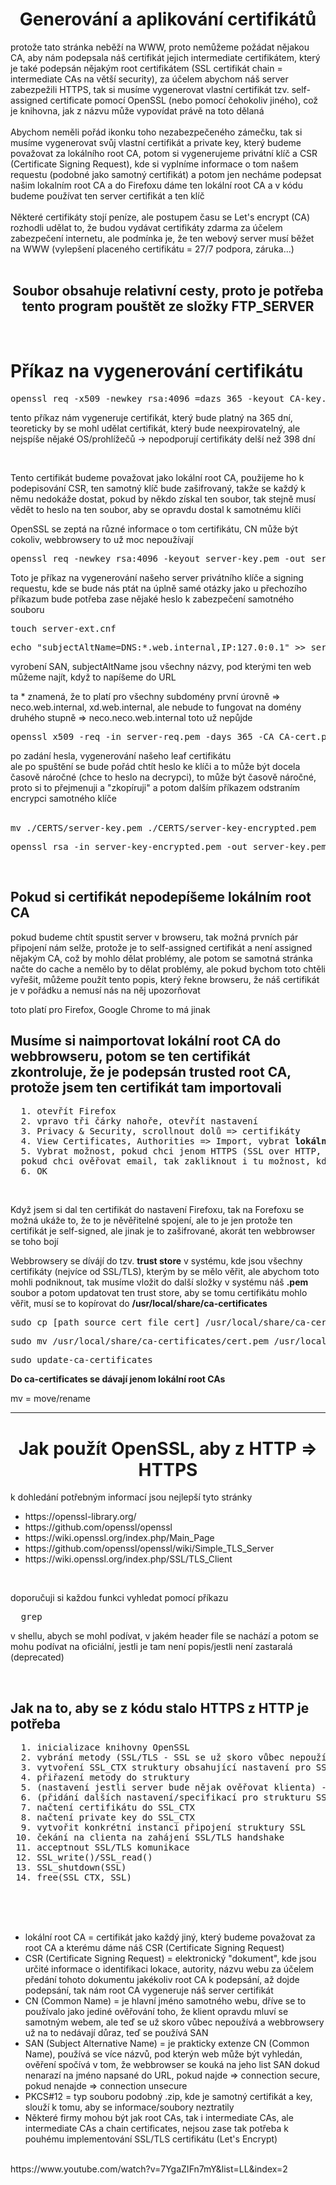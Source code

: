<h1 align="center">Generování a aplikování certifikátů</h1>
protože tato stránka neběží na WWW, proto nemůžeme požádat nějakou CA, aby nám podepsala náš certifikát jejich intermediate certifikátem, který je také podepsán nějakým root certifikátem (SSL certifikát chain = intermediate CAs na větší security), za účelem abychom náš server zabezpežili HTTPS, tak si musíme vygenerovat vlastní certifikát tzv. self-assigned certificate pomocí OpenSSL (nebo pomocí čehokoliv jiného), což je knihovna, jak z názvu může vypovídat právě na toto dělaná
<br><br>
Abychom neměli pořád ikonku toho nezabezpečeného zámečku, tak si musíme vygenerovat svůj vlastní certifikát a private key, který budeme považovat za lokálního root CA, potom si vygenerujeme privátní klíč a CSR (Certificate Signing Request), kde si vyplníme informace o tom našem requestu (podobné jako samotný certifikát) a potom jen necháme podepsat našim lokalním root CA a do Firefoxu dáme ten lokální root CA a v kódu budeme používat ten server certifikát a ten klíč
<br><br>
Některé certifikáty stojí peníze, ale postupem času se Let's encrypt (CA) rozhodli udělat to, že budou vydávat certifikáty zdarma za účelem zabezpečení internetu, ale podmínka je, že ten webový server musí běžet na WWW (vylepšení placeného certifikátu = 27/7 podpora, záruka...)
<br><br>
<h2 align="center"><strong>Soubor obsahuje relativní cesty, proto je potřeba tento program pouštět ze složky FTP_SERVER</strong></h2>
<br>

<h1>Příkaz na vygenerování certifikátu</h1>
<pre>openssl req -x509 -newkey rsa:4096 =dazs 365 -keyout CA-key.pem -out CA-cert.pem</pre>
<p>tento příkaz nám vygeneruje certifikát, který bude platný na 365 dní, teoreticky by se mohl udělat certifikát, který bude neexpirovatelný, ale nejspíše nějaké OS/prohlížečů -> nepodporují certifikáty delší než 398 dní</p>
<br>
<p>Tento certifikát budeme považovat jako lokální root CA, použijeme ho k podepisování CSR, ten samotný klíč bude zašifrovaný, takže se každý k němu nedokáže dostat, pokud by někdo získal ten soubor, tak stejně musí vědět to heslo na ten soubor, aby se opravdu dostal k samotnému klíči</p>

<p>OpenSSL se zeptá na různé informace o tom certifikátu, CN může být cokoliv, webbrowsery to už moc nepoužívají</p>

<pre>openssl req -newkey rsa:4096 -keyout server-key.pem -out server-req.pem</pre>
<p>Toto je příkaz na vygenerování našeho server privátního klíče a signing requestu, kde se bude nás ptát na úplně samé otázky jako u přechozího příkazum bude potřeba zase nějaké heslo k zabezpečení samotného souboru</p>
<pre>touch server-ext.cnf</pre>
<pre>echo "subjectAltName=DNS:*.web.internal,IP:127.0:0.1" >> server-ext.cnf</pre>
<p>vyrobení SAN, subjectAltName jsou všechny názvy, pod kterými ten web můžeme najít, když to napíšeme do URL</p>
ta * znamená, že to platí pro všechny subdomény první úrovně => neco.web.internal, xd.web.internal, ale nebude to fungovat na domény druhého stupně => neco.neco.web.internal toto už nepůjde
<pre>openssl x509 -req -in server-req.pem -days 365 -CA CA-cert.pem -CAkey CA-key.pem -CAcreateserial -out server-cert.pem -extfile server-ext.cnf</pre>
po zadání hesla, vygenerování našeho leaf certifikátu
<br>
ale po spuštění se bude pořád chtít heslo ke klíči a to může být docela časově náročné (chce to heslo na decrypci), to může být časově náročné, proto si to přejmenuji a "zkopíruji" a potom dalším příkazem odstraním encrypci samotného klíče
<br><br>
<pre>mv ./CERTS/server-key.pem ./CERTS/server-key-encrypted.pem</pre>
<pre>openssl rsa -in server-key-encrypted.pem -out server-key.pem</pre>
<br>
<h2>Pokud si certifikát nepodepíšeme lokálním root CA</h2>
<p>pokud budeme chtít spustit server v browseru, tak možná prvních pár připojení nám selže, protože je to self-assigned certifikát a není assigned nějakým CA, což by mohlo dělat problémy, ale potom se samotná stránka načte do cache a nemělo by to dělat problémy, ale pokud bychom toto chtěli vyřešit, můžeme použít tento popis, který řekne browseru, že náš certifikát je v pořádku a nemusí nás na něj upozorňovat</p>
<p>toto platí pro Firefox, Google Chrome to má jinak</p>

<h2>Musíme si naimportovat lokální root CA do webbrowseru, potom se ten certifikát zkontroluje, že je podepsán trusted root CA, protože jsem ten certifikát tam importovali</h2>
<pre>
  1. otevřít Firefox
  2. vpravo tři čárky nahoře, otevřít nastavení
  3. Privacy & Security, scrollnout dolů => certifikáty
  4. View Certificates, Authorities => Import, vybrat <strong>lokální root CA</strong> certifikát / nebo pokud nemáme podepsané nahrát jen samotný leaf certifikát
  5. Vybrat možnost, pokud chci jenom HTTPS (SSL over HTTP, tak jen tu možnost bez zmínění emailu), 
  pokud chci ověřovat email, tak zakliknout i tu možnost, kde je zmínka o emailu
  6. OK
</pre>
<br>
<p>Když jsem si dal ten certifikát do nastavení Firefoxu, tak na Forefoxu se možná ukáže to, že to je něvěřitelné spojení, ale to je jen protože ten certifikát je self-signed, ale jinak je to zašifrované, akorát ten webbrowser se toho bojí</p>
<p>Webbrowsery se dívájí do tzv. <strong>trust store</strong> v systému, kde jsou všechny certifikáty (nejvíce od SSL/TLS), kterým by se mělo věřit, ale abychom toto mohli podniknout, tak musíme vložit do další složky v systému náš <strong>.pem</strong> soubor a potom updatovat ten trust store, aby se tomu certifikátu mohlo věřit, musí se to kopírovat do <strong>/usr/local/share/ca-certificates</strong></p>
<pre>sudo cp [path_source_cert_file_cert] /usr/local/share/ca-certificates</pre>
<pre>sudo mv /usr/local/share/ca-certificates/cert.pem /usr/local/share/ca-certificates/cert.crt</pre>
<pre>sudo update-ca-certificates</pre>
<strong>Do ca-certificates se dávají jenom lokální root CAs</strong>
<p>mv = move/rename</p>
<hr>
<h1 align="center">Jak použít OpenSSL, aby z HTTP => HTTPS</h1>
<p>k dohledání potřebným informací jsou nejlepší tyto stránky</p>
<ul>
  <li>https://openssl-library.org/</li>
  <li>https://github.com/openssl/openssl</li>
  <li>https://wiki.openssl.org/index.php/Main_Page</li>
  <li>https://github.com/openssl/openssl/wiki/Simple_TLS_Server</li>
  <li>https://wiki.openssl.org/index.php/SSL/TLS_Client</li>
</ul>
<br>
<p>doporučuji si každou funkci vyhledat pomocí příkazu 
<pre>
  grep
</pre>
v shellu, abych se mohl podívat, v jakém header file se nachází a potom se mohu podívat na oficiální, jestli je tam není popis/jestli není zastaralá (deprecated)</p>
<br>
<h2>Jak na to, aby se z kódu stalo HTTPS z HTTP je potřeba</h2>
<pre>
  1. inicializace knihovny OpenSSL
  2. vybrání metody (SSL/TLS - SSL se už skoro vůbec nepoužívá)
  3. vytvoření SSL_CTX struktury obsahující nastavení pro SSL/TLS komunikaci - šablona
  4. přiřazení metody do struktury
  5. (nastavení jestli server bude nějak ověřovat klienta) - povinný, pokud chci ověřovat clienta jeho certifikátem, jinak nepovinný
  6. (přidání dalších nastavení/specifikací pro strukturu SSL_CTX) - nepovinný
  7. načtení certifikátu do SSL_CTX
  8. načtení private key do SSL_CTX
  9. vytvořit konkrétní instanci připojení struktury SSL
 10. čekání na clienta na zahájení SSL/TLS handshake
 11. acceptnout SSL/TLS komunikace
 12. SSL_write()/SSL_read()
 13. SSL_shutdown(SSL)
 14. free(SSL_CTX, SSL)
</pre>
<br><br><br>
<ul>
  <li>lokální root CA = certifikát jako každý jiný, který budeme považovat za root CA a kterému dáme náš CSR (Certificate Signing Request)</li>
  <li>CSR (Certificate Signing Request) = elektronický "dokument", kde jsou určité informace o identifikaci lokace, autority, názvu webu za účelem předání tohoto dokumentu jakékoliv root CA k podepsání, až dojde podepsání, tak nám root CA vygeneruje náš server certifikát</li>
  <li>CN (Common Name) = je hlavní jméno samotného webu, dříve se to používalo jako jediné ověřování toho, že klient opravdu mluví se samotným webem, ale teď se už skoro vůbec nepoužívá a webbrowsery už na to nedávají důraz, teď se používá SAN</li>
  <li>SAN (Subject Alternative Name) = je prakticky extenze CN (Common Name), používá se více názvů, pod kterýn web může být vyhledán, ověření spočívá v tom, že webbrowser se kouká na jeho list SAN dokud nenarazí na jméno napsané do URL, pokud najde => connection secure, pokud nenajde => connection unsecure</li>
  <li>PKCS#12 = typ souboru podobný .zip, kde je samotný certifikát a key, slouží k tomu, aby se informace/soubory neztratily</li>
  <li>Některé firmy mohou být jak root CAs, tak i intermediate CAs, ale intermediate CAs a chain certificates, nejsou zase tak potřeba k pouhému implementování SSL/TLS certifikátu (Let's Encrypt)</li>
</ul>
<br>
https://www.youtube.com/watch?v=7YgaZIFn7mY&list=LL&index=2
